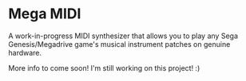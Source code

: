 # Mega MIDI

A work-in-progress MIDI synthesizer that allows you to play any Sega Genesis/Megadrive game's musical instrument patches on genuine hardware. 

More info to come soon! I'm still working on this project! :)
